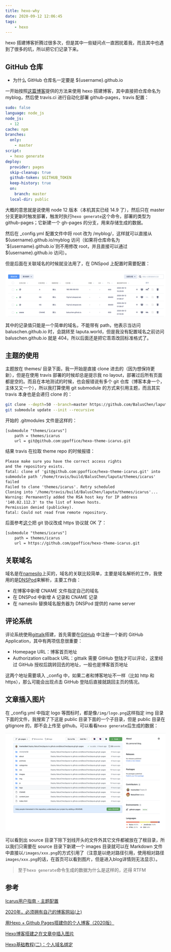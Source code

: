 ```yaml
---
title: hexo-why
date: 2020-09-12 12:06:45
tags:
    - hexo
---
```


hexo 搭建博客折腾过很多次，但是其中一些疑问点一直困扰着我，而且其中也遇到了很多的坑，所以把它们记录下来。

## GitHub 仓库

- 为什么 GitHub 仓库名一定要是 ${username}.github.io

一开始按照[这篇博客](https://juejin.im/post/6844904070533087245)提供的方法来使用 hexo 搭建博客，其中直接把仓库命名为 myblog，然后使 travis.ci 进行自动化部署 github-pages，travis 配置：

```yaml
sudo: false
language: node_js
node_js:
  - 12
cache: npm
branches:
  only:
    - master
script:
  - hexo generate
deploy:
  provider: pages
  skip-cleanup: true
  github-token: $GITHUB_TOKEN
  keep-history: true
  on:
    branch: master
  local-dir: public

```

大概的意思就是说使用 node 12 版本（本机其实已经 14.9 了），然后只在 master 分支更新时触发部署，触发时执行`hexo generate`这个命令，部署的类型为 github-pages；它新建一个 gh-pages 的分支，用来存储生成的数据。

然后在 _config.yml 配置文件中将 root 改为 /myblog/，这样就可以直接从 ${username}.github.io/myblog 访问（如果将仓库命名为`${username}.github.io`则不用修改 root，并且直接可以通过 ${username}.github.io 访问）。

但是后面在关联域名的时候就没法用了，在 DNSpod 上配置时需要配置：

![dsnpod](/images/inpost/dnspod.png)

其中的记录值只能是一个简单的域名，不能带有 path，他表示当访问 baluschen.github.io 时，会跳转至 laputa.world，但是我没有配置域名之前访问 baluschen.github.io 就是 404，所以后面还是把它乖乖改回标准格式了。

## 主题的使用

主题放在 themes/ 目录下面，我一开始是直接 clone 进去的（因为想保持更新），但是在使用 travis 部署的时候却总是提示我 no layout，部署过后所有页面都是空的。而且在本地测试的时候，也会报错说有多个 git 仓库（博客本身一个，主体又又一个），所以我打算使用 git submodule 的方式来引用主题，而且其实 travis 本身也是会递归 clone 的：

```sh
git clone --depth=50 --branch=master https://github.com/BalusChen/laputa.git BalusChen/laputa
git submodule update --init --recursive
```

开始的 .gitmodules 文件是这样的：

```git
[submodule "themes/icarus"]
	path = themes/icarus
	url = git@github.com:ppoffice/hexo-theme-icarus.git
```

结果 travis 在拉取 theme repo 的时候报错：

```tet
Please make sure you have the correct access rights
and the repository exists.
fatal: clone of 'git@github.com:ppoffice/hexo-theme-icarus.git' into submodule path '/home/travis/build/BalusChen/laputa/themes/icarus' failed
Failed to clone 'themes/icarus'. Retry scheduled
Cloning into '/home/travis/build/BalusChen/laputa/themes/icarus'...
Warning: Permanently added the RSA host key for IP address '140.82.112.3' to the list of known hosts.
Permission denied (publickey).
fatal: Could not read from remote repository.
```

后面参考[这个](https://docs.travis-ci.com/user/common-build-problems/#git-cannot-clone-my-submodules)把 git 协议改成 https 协议就 OK 了：

```git
[submodule "themes/icarus"]
	path = themes/icarus
	url = https://github.com/ppoffice/hexo-theme-icarus.git
```



## 关联域名

域名是在[namesilo](https://www.namesilo.com/)上买的，域名的关联比较简单，主要是域名解析的工作，我使用的是[DNSPod](dnspod.cn)来解析，主要工作由：

- 在博客中新增 CNAME 文件指定自己的域名
- 在 DNSPod 中新增 A 记录和 CNAME 记录
- 在 namesilo 替换域名服务器为 DNSPod 提供的 name server

## 评论系统

评论系统使用[gittalk](https://github.com/gitalk/gitalk/blob/master/readme-cn.md)搭建，首先需要在[GitHub](https://github.com/settings/applications/new) 中注册一个新的 GitHub Application，其中有两项信息很重要：

- Homepage URL：博客首页地址
- Authorization callback URL：gittalk 需要 GitHub 登陆才可以评论，这里经过 GitHub 授权后跳转回去的地址，一般也是博客首页地址

这两个地址需要填入 _config 中，如果二者和博客地址不一样（比如 http 和 https），那么可能会出现点击 GitHub 登陆后直接就跳回主页的情况。

## 文章插入图片

在 _config.yml 中指定 logo 等图标时，都是像`/img/logo.png`这样指定 img 目录下面的文件，我搜索了下这是 public 目录下面的一个子目录，但是 public 目录在 gitignore 的，即不会上传至 github。可以看看`hexo generate`后生成的数据：

![gh-pages](/images/inpost/gh-pages.png)

可以看到出 source 目录下除下划线开头的文件外其它文件都被放在了根目录，所以我们只需要在 source 目录下新建一个 images 目录就可以在 Markdown 文件中直接以`/images/xxx.png`的方式引用了（注意是以绝对路径引用，使用相对路径`images/xxx.png`的话，在首页可以看到图片，但是进入blog详情则无法显示）。

> 至于`hexo generate`命令生成的数据为什么是这样的，还得 RTFM




## 参考

[Icarus用户指南 - 主题配置](https://blog.zhangruipeng.me/hexo-theme-icarus/Configuration/icarus%E7%94%A8%E6%88%B7%E6%8C%87%E5%8D%97-%E4%B8%BB%E9%A2%98%E9%85%8D%E7%BD%AE/)

[2020年，必须拥有自己的博客网站(上)](https://juejin.im/post/6844904070533087245)

[用Hexo + Github Pages搭建你的个人博客（2020版）](https://blog.yaozhihao.com/2020/03/09/2020-03-09-%E7%94%A8Hexo-Github-Pages%E6%90%AD%E5%BB%BA%E4%BD%A0%E7%9A%84%E4%B8%AA%E4%BA%BA%E5%8D%9A%E5%AE%A2%EF%BC%882020%E7%89%88%EF%BC%89/)

[Hexo博客搭建之在文章中插入图片](https://yanyinhong.github.io/2017/05/02/How-to-insert-image-in-hexo-post/)

[Hexo基础教程(二)：个人域名绑定](https://indexmoon.com/articles/1318032967/)






